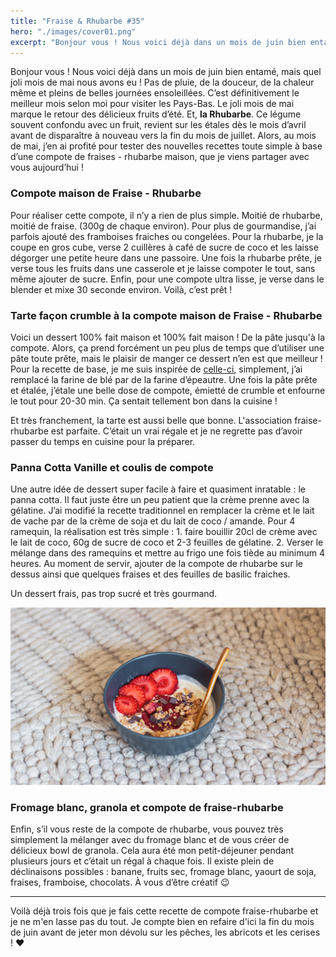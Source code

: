 ```yaml
---
title: "Fraise & Rhubarbe #35"
hero: "./images/cover01.png"
excerpt: "Bonjour vous ! Nous voici déjà dans un mois de juin bien entamé, mais quel joli mois de mai nous avons eu ! Pas de pluie, de la douceur, de la chaleur même et pleins de belles journées ensoleillées. C’est définitivement le meilleur mois selon moi pour visiter les Pays-Bas. Le joli mois de mai"
---
```

Bonjour vous ! Nous voici déjà dans un mois de juin bien entamé, mais quel joli mois de mai nous avons eu ! Pas de pluie, de la douceur, de la chaleur même et pleins de belles journées ensoleillées. C’est définitivement le meilleur mois selon moi pour visiter les Pays-Bas. Le joli mois de mai marque le retour des délicieux fruits d’été. Et, **la Rhubarbe**. Ce légume souvent confondu avec un fruit, revient sur les étales dès le mois d’avril avant de disparaître à nouveau vers la fin du mois de juillet. Alors, au mois de mai, j’en ai profité pour tester des nouvelles recettes toute simple à base d’une compote de fraises - rhubarbe maison, que je viens partager avec vous aujourd’hui !

### Compote maison de Fraise - Rhubarbe

Pour réaliser cette compote, il n’y a rien de plus simple. Moitié de rhubarbe, moitié de fraise. (300g de chaque environ). Pour plus de gourmandise, j’ai parfois ajouté des framboises fraiches ou congelées. Pour la rhubarbe, je la coupe en gros cube, verse 2 cuillères à café de sucre de coco et les laisse dégorger une petite heure dans une passoire. Une fois la rhubarbe prête, je verse tous les fruits dans une casserole et je laisse compoter le tout, sans même ajouter de sucre. Enfin, pour une compote ultra lisse, je verse dans le blender et mixe 30 seconde environ. Voilà, c’est prêt !

### 

### Tarte façon crumble à la compote maison de Fraise - Rhubarbe

Voici un dessert 100% fait maison et 100% fait maison ! De la pâte jusqu'à la compote. Alors, ça prend forcément un peu plus de temps que d’utiliser une pâte toute prête, mais le plaisir de manger ce dessert n’en est que meilleur ! Pour la recette de base, je me suis inspirée de [celle-ci](https://lacuisinedelaetitia.wordpress.com/2015/06/10/tarte-crumble-aux-fraise-et-rhubarbe/), simplement, j’ai remplacé la farine de blé par de la farine d’épeautre. Une fois la pâte prête et étalée, j’étale une belle dose de compote, émietté de crumble et enfourne le tout pour 20-30 min. Ça sentait tellement bon dans la cuisine !

Et très franchement, la tarte est aussi belle que bonne. L'association fraise-rhubarbe est parfaite. C’était un vrai régale et je ne regrette pas d’avoir passer du temps en cuisine pour la préparer.

### 

### Panna Cotta Vanille et coulis de compote

Une autre idée de dessert super facile à faire et quasiment inratable : le panna cotta. Il faut juste être un peu patient que la crème prenne avec la gélatine. J’ai modifié la recette traditionnel en remplacer la crème et le lait de vache par de la crème de soja et du lait de coco / amande.
Pour 4 ramequin, la réalisation est très simple : 1. faire bouillir 20cl de crème avec le lait de coco, 60g de sucre de coco et 2-3 feuilles de gélatine. 2. Verser le mélange dans des ramequins et mettre au frigo une fois tiède au minimum 4 heures.
Au moment de servir, ajouter de la compote de rhubarbe sur le dessus ainsi que quelques fraises et des feuilles de basilic fraiches.

Un dessert frais, pas trop sucré et très gourmand.

<img alt="MG_1135.png" src="./images/MG_1135.png">

### Fromage blanc, granola et compote de fraise-rhubarbe

Enfin, s’il vous reste de la compote de rhubarbe, vous pouvez très simplement la mélanger avec du fromage blanc et de vous créer de délicieux bowl de granola. Cela aura été mon petit-déjeuner pendant plusieurs jours et c’était un régal à chaque fois.
Il existe plein de déclinaisons possibles : banane, fruits sec, fromage blanc, yaourt de soja, fraises, framboise, chocolats. À vous d’être créatif 😉

---

Voilà déjà trois fois que je fais cette recette de compote fraise-rhubarbe et je ne m'en lasse pas du tout. Je compte bien en refaire d'ici la fin du mois de juin avant de jeter mon dévolu sur les pêches, les abricots et les cerises ! **♥**
